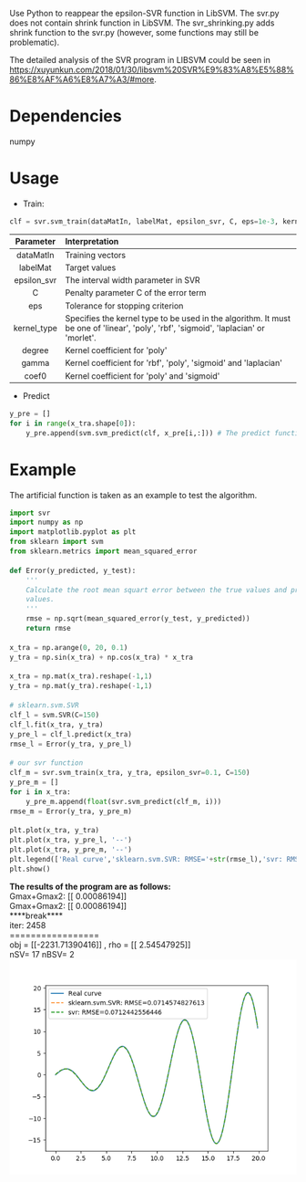 Use Python to reappear the epsilon-SVR function in LibSVM. The svr.py does not
contain shrink function in LibSVM. The svr_shrinking.py adds shrink function to
the svr.py (however, some functions may still be problematic).  

The detailed analysis of the SVR program in LIBSVM could be seen in https://xuyunkun.com/2018/01/30/libsvm%20SVR%E9%83%A8%E5%88%86%E8%AF%A6%E8%A7%A3/#more.  


# Dependencies
numpy

# Usage
* Train:
```python
clf = svr.svm_train(dataMatIn, labelMat, epsilon_svr, C, eps=1e-3, kernel_type='rbf', degree=3, gamma=0.1, coef0=0.0)
```  
|Parameter|Interpretation|
|:-:|:-|
|dataMatIn|Training vectors|
|labelMat|Target values|
|epsilon_svr|The interval width parameter in SVR|
|C|Penalty parameter C of the error term|
|eps|Tolerance for stopping criterion|
|kernel_type|Specifies the kernel type to be used in the algorithm. It must be one of 'linear', 'poly', 'rbf', 'sigmoid', 'laplacian' or 'morlet'. |
|degree|Kernel coefficient for 'poly'|
|gamma|Kernel coefficient for 'rbf', 'poly', 'sigmoid' and 'laplacian'|
|coef0|Kernel coefficient for 'poly' and 'sigmoid'|

* Predict
```python
y_pre = []
for i in range(x_tra.shape[0]):
    y_pre.append(svm.svm_predict(clf, x_pre[i,:])) # The predict function can only predict a set of data.
```


# Example
The artificial function is taken as an example to test the algorithm.
```python
import svr
import numpy as np
import matplotlib.pyplot as plt
from sklearn import svm
from sklearn.metrics import mean_squared_error

def Error(y_predicted, y_test):
    '''
    Calculate the root mean squart error between the true values and predicted
    values.
    '''
    rmse = np.sqrt(mean_squared_error(y_test, y_predicted))
    return rmse

x_tra = np.arange(0, 20, 0.1)
y_tra = np.sin(x_tra) + np.cos(x_tra) * x_tra

x_tra = np.mat(x_tra).reshape(-1,1)
y_tra = np.mat(y_tra).reshape(-1,1)

# sklearn.svm.SVR
clf_l = svm.SVR(C=150)
clf_l.fit(x_tra, y_tra)
y_pre_l = clf_l.predict(x_tra)
rmse_l = Error(y_tra, y_pre_l)

# our svr function
clf_m = svr.svm_train(x_tra, y_tra, epsilon_svr=0.1, C=150)
y_pre_m = []
for i in x_tra:
    y_pre_m.append(float(svr.svm_predict(clf_m, i)))
rmse_m = Error(y_tra, y_pre_m)

plt.plot(x_tra, y_tra)
plt.plot(x_tra, y_pre_l, '--')
plt.plot(x_tra, y_pre_m, '--')
plt.legend(['Real curve','sklearn.svm.SVR: RMSE='+str(rmse_l),'svr: RMSE='+str(rmse_m)])
plt.show()
```
**The results of the program are as follows:**  
Gmax+Gmax2:  [[ 0.00086194]]  
Gmax+Gmax2:  [[ 0.00086194]]  
\*\*\*\*break\*\*\*\*  
iter:  2458  
 \=\=\=\=\=\=\=\=\=\=\=\=\=\=\=\=\=  
obj =  [[-2231.71390416]] , rho =  [[ 2.54547925]]  
nSV= 17 	 nBSV= 2  
![Loading...](https://raw.githubusercontent.com/KunBB/LibSVM_SVR_python/master/Example/Figure_1.png)
